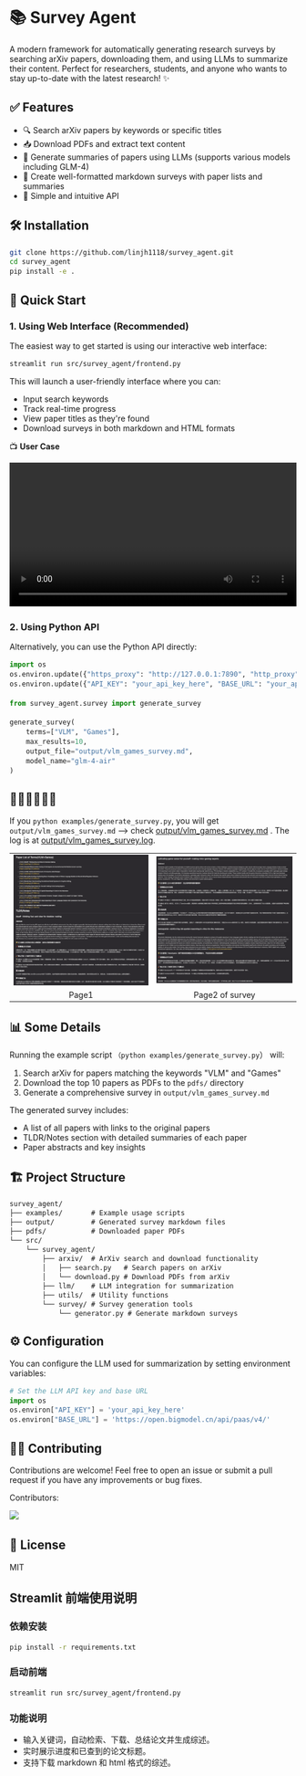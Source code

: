 # 📚 Survey Agent

A modern framework for automatically generating research surveys by searching arXiv papers, downloading them, and using LLMs to summarize their content. Perfect for researchers, students, and anyone who wants to stay up-to-date with the latest research! ✨

## ✅ Features

- 🔍 Search arXiv papers by keywords or specific titles
- 📥 Download PDFs and extract text content
- 🤖 Generate summaries of papers using LLMs (supports various models including GLM-4)
- 📝 Create well-formatted markdown surveys with paper lists and summaries
- 🚀 Simple and intuitive API

## 🛠️ Installation

```bash
git clone https://github.com/linjh1118/survey_agent.git
cd survey_agent
pip install -e .
```

## 🚀 Quick Start

### 1. Using Web Interface (Recommended)

The easiest way to get started is using our interactive web interface:

```bash
streamlit run src/survey_agent/frontend.py
```

This will launch a user-friendly interface where you can:

- Input search keywords
- Track real-time progress
- View paper titles as they're found
- Download surveys in both markdown and HTML formats

📺 **User Case**

<video width="100%" controls>
  <source src="output/362_1747830210.mp4" type="video/mp4">
  Your browser does not support the video tag.
</video>


### 2. Using Python API

Alternatively, you can use the Python API directly:

```python
import os
os.environ.update({"https_proxy": "http://127.0.0.1:7890", "http_proxy": "http://127.0.0.1:7890"})
os.environ.update({"API_KEY": "your_api_key_here", "BASE_URL": "your_api_url"})

from survey_agent.survey import generate_survey

generate_survey(
    terms=["VLM", "Games"],
    max_results=10,
    output_file="output/vlm_games_survey.md",
    model_name="glm-4-air"
)
```

## 🏃🏻‍♀️🏃🏻‍♀️

 If you `python examples/generate_survey.py`, you will get `output/vlm_games_survey.md`
--> check [output/vlm_games_survey.md](output/vlm_games_survey.md) . The log is at [output/vlm_games_survey.log](output/vlm_games_survey.log).

<table>
  <tr>
    <td><img src="output/vlm_game.png" alt="Column Toggle"></td>
    <td><img src="output/vlm_game2.png" alt="Expanded View"></td>
  </tr>
  <tr>
    <td align="center">Page1</td>
    <td align="center">Page2 of survey</td>
  </tr>
</table>


## 📊 Some Details

Running the example script `（python examples/generate_survey.py`） will:

1. Search arXiv for papers matching the keywords "VLM" and "Games"
2. Download the top 10 papers as PDFs to the `pdfs/` directory
3. Generate a comprehensive survey in `output/vlm_games_survey.md`

The generated survey includes:

- A list of all papers with links to the original papers
- TLDR/Notes section with detailed summaries of each paper
- Paper abstracts and key insights


## 🏗️ Project Structure

```
survey_agent/
├── examples/       # Example usage scripts
├── output/         # Generated survey markdown files
├── pdfs/           # Downloaded paper PDFs
└── src/
    └── survey_agent/
        ├── arxiv/  # ArXiv search and download functionality
        │   ├── search.py   # Search papers on arXiv
        │   └── download.py # Download PDFs from arXiv
        ├── llm/    # LLM integration for summarization
        ├── utils/  # Utility functions
        └── survey/ # Survey generation tools
            └── generator.py # Generate markdown surveys
```

## ⚙️ Configuration

You can configure the LLM used for summarization by setting environment variables:

```python
# Set the LLM API key and base URL
import os
os.environ["API_KEY"] = 'your_api_key_here'
os.environ["BASE_URL"] = 'https://open.bigmodel.cn/api/paas/v4/'
```

## 🙋‍♂️ Contributing

Contributions are welcome! Feel free to open an issue or submit a pull request if you have any improvements or bug fixes.

Contributors:

<a href="https://github.com/linjh1118/survey_agent/graphs/contributors">
  <img src="https://contrib.rocks/image?repo=linjh1118/survey_agent" />
</a>

## 📜 License

MIT

## Streamlit 前端使用说明

### 依赖安装

```bash
pip install -r requirements.txt
```

### 启动前端

```bash
streamlit run src/survey_agent/frontend.py
```

### 功能说明

- 输入关键词，自动检索、下载、总结论文并生成综述。
- 实时展示进度和已查到的论文标题。
- 支持下载 markdown 和 html 格式的综述。
